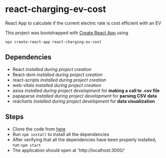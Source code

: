 # react-charging-ev-cost
React App to calculate if the current electric rate is cost efficient with an EV

This project was bootstrapped with [Create React App](https://github.com/facebook/create-react-app) using

`npx create-react-app react-charging-ev-cost`

## Dependencies ##

* React _installed during project creation_
* React-dom _installed during project creation_
* react-scripts _installed during project creation_
* web-vitals _installed during project creation_
* axios _installed during project development_ for __making a call to .csv file__
* papaparse _installed during project development_ for __parsing CSV data__
* reacharts _installed during project development_ for __data visualization__

## Steps ##

* Clone the code from [here](https://github.com/snehadr23/react-charging-ev-cost.git)
* Run `npm install` to install all the dependencies
* After verifying that all the dependencies have been properly installed, run `npm start`
* The application should open at 'http://localhost:3000/'